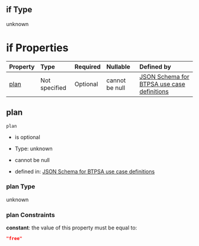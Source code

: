 ## if Type

unknown

# if Properties

| Property      | Type          | Required | Nullable       | Defined by                                                                                                                                                                                                                                  |
| :------------ | :------------ | :------- | :------------- | :------------------------------------------------------------------------------------------------------------------------------------------------------------------------------------------------------------------------------------------ |
| [plan](#plan) | Not specified | Optional | cannot be null | [JSON Schema for BTPSA use case definitions](btpsa-usecase-properties-services-items-allof-1-then-allof-16-then-allof-0-if-properties-plan.md "undefined#/properties/services/items/allOf/1/then/allOf/16/then/allOf/0/if/properties/plan") |

## plan



`plan`

*   is optional

*   Type: unknown

*   cannot be null

*   defined in: [JSON Schema for BTPSA use case definitions](btpsa-usecase-properties-services-items-allof-1-then-allof-16-then-allof-0-if-properties-plan.md "undefined#/properties/services/items/allOf/1/then/allOf/16/then/allOf/0/if/properties/plan")

### plan Type

unknown

### plan Constraints

**constant**: the value of this property must be equal to:

```json
"free"
```
